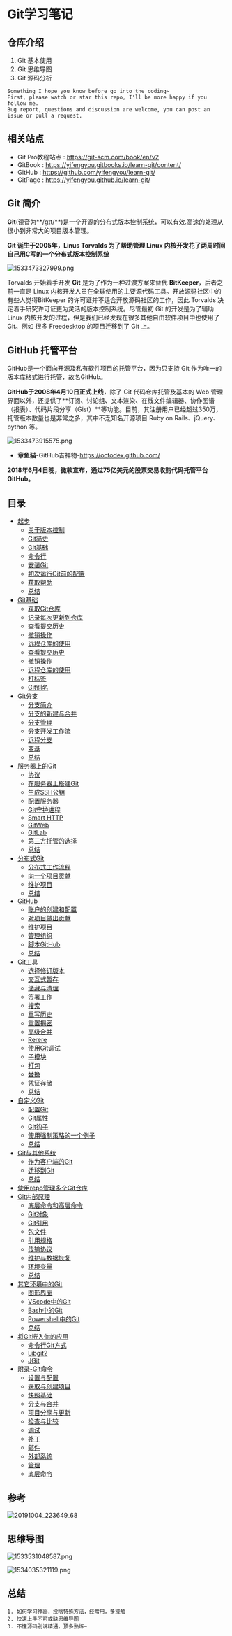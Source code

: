 # Git学习笔记

## 仓库介绍

1. Git 基本使用
2. Git 思维导图
3. Git 源码分析

```
Something I hope you know before go into the coding~
First, please watch or star this repo, I'll be more happy if you follow me.
Bug report, questions and discussion are welcome, you can post an issue or pull a request.
```

## 相关站点

* Git Pro教程站点 : <https://git-scm.com/book/en/v2>
* GitBook : <https://yifengyou.gitbooks.io/learn-git/content/>
* GitHub : <https://github.com/yifengyou/learn-git/>
* GitPage : <https://yifengyou.github.io/learn-git/>


## Git 简介

**Git**(读音为**/gɪt/**)是一个开源的分布式版本控制系统，可以有效.高速的处理从很小到非常大的项目版本管理。

**Git 诞生于2005年，Linus Torvalds 为了帮助管理 Linux 内核开发花了两周时间自己用C写的一个分布式版本控制系统**

![1533473327999.png](image/1533473327999.png)

Torvalds 开始着手开发 **Git** 是为了作为一种过渡方案来替代 **BitKeeper**，后者之前一直是 Linux 内核开发人员在全球使用的主要源代码工具。开放源码社区中的有些人觉得BitKeeper 的许可证并不适合开放源码社区的工作，因此 Torvalds 决定着手研究许可证更为灵活的版本控制系统。尽管最初 Git 的开发是为了辅助 Linux 内核开发的过程，但是我们已经发现在很多其他自由软件项目中也使用了 Git。例如 很多 Freedesktop 的项目迁移到了 Git 上。

## GitHub 托管平台

GitHub是一个面向开源及私有软件项目的托管平台，因为只支持 Git 作为唯一的版本库格式进行托管，故名GitHub。

**GitHub于2008年4月10日正式上线**，除了 Git 代码仓库托管及基本的 Web 管理界面以外，还提供了**订阅、讨论组、文本渲染、在线文件编辑器、协作图谱（报表）、代码片段分享（Gist）**等功能。目前，其注册用户已经超过350万，托管版本数量也是非常之多，其中不乏知名开源项目 Ruby on Rails、jQuery、python 等。


![1533473915575.png](image/1533473915575.png)

* **章鱼猫**-GitHub吉祥物-<https://octodex.github.com/>

**2018年6月4日晚，微软宣布，通过75亿美元的股票交易收购代码托管平台 GitHub。**

## 目录

* [起步](docs/起步.md)
    * [关于版本控制](docs/起步/关于版本控制.md)
    * [Git简史](docs/起步/Git简史.md)
    * [Git基础](docs/起步/Git基础.md)
    * [命令行](docs/起步/命令行.md)
    * [安装Git](docs/起步/安装Git.md)
    * [初次运行Git前的配置](docs/起步/初次运行Git前的配置.md)
    * [获取帮助](docs/起步/获取帮助.md)
    * [总结](docs/起步/总结.md)
* [Git基础](docs/Git基础.md)
    * [获取Git仓库](docs/Git基础/获取Git仓库.md)
    * [记录每次更新到仓库](docs/Git基础/记录每次更新到仓库.md)
    * [查看提交历史](docs/Git基础/查看提交历史.md)
    * [撤销操作](docs/Git基础/撤销操作.md)
    * [远程仓库的使用](docs/Git基础/远程仓库的使用.md)
    * [查看提交历史](docs/Git基础/查看提交历史.md)
    * [撤销操作](docs/Git基础/撤销操作.md)
    * [远程仓库的使用](docs/Git基础/远程仓库的使用.md)
    * [打标签](docs/Git基础/打标签.md)
    * [Git别名](docs/Git基础/Git别名.md)
* [Git分支](docs/Git分支.md)
    * [分支简介](docs/Git分支/分支简介.md)
    * [分支的新建与合并](docs/Git分支/分支的新建与合并.md)
    * [分支管理](docs/Git分支/分支管理.md)
    * [分支开发工作流](docs/Git分支/分支开发工作流.md)
    * [远程分支](docs/Git分支/远程分支.md)
    * [变基](docs/Git分支/变基.md)
    * [总结](docs/Git分支/总结.md)
* [服务器上的Git](docs/服务器上的Git.md)
    * [协议](docs/服务器上的Git/协议.md)
    * [在服务器上搭建Git](docs/服务器上的Git/在服务器上搭建Git.md)
    * [生成SSH公钥](docs/服务器上的Git/生成SSH公钥.md)
    * [配置服务器](docs/服务器上的Git/配置服务器.md)
    * [Git守护进程](docs/服务器上的Git/Git守护进程.md)
    * [Smart HTTP](docs/服务器上的Git/SmartHTTP.md)
    * [GitWeb](docs/服务器上的Git/GitWeb.md)
    * [GitLab](docs/服务器上的Git/GitLab.md)
    * [第三方托管的选择](docs/服务器上的Git/第三方托管的选择.md)
    * [总结](docs/服务器上的Git/总结.md)
* [分布式Git](docs/分布式Git.md)
    * [分布式工作流程](docs/分布式Git/分布式工作流程.md)
    * [向一个项目贡献](docs/分布式Git/向一个项目贡献.md)
    * [维护项目](docs/分布式Git/维护项目.md)
    * [总结](docs/分布式Git/总结.md)
* [GitHub](docs/GitHub.md)
    * [账户的创建和配置](docs/GitHub/账户的创建和配置.md)
    * [对项目做出贡献](docs/GitHub/对项目做出贡献.md)
    * [维护项目](docs/GitHub/维护项目.md)
    * [管理组织](docs/GitHub/管理组织.md)
    * [脚本GitHub](docs/GitHub/脚本GitHub.md)
    * [总结](docs/GitHub/总结.md)
* [Git工具](docs/Git工具.md)
    * [选择修订版本](docs/Git工具/选择修订版本.md)
    * [交互式暂存](docs/Git工具/交互式暂存.md)
    * [储藏与清理](docs/Git工具/储藏与清理.md)
    * [签署工作](docs/Git工具/签署工作.md)
    * [搜索](docs/Git工具/搜索.md)
    * [重写历史](docs/Git工具/重写历史.md)
    * [重置揭密](docs/Git工具/重置揭密.md)
    * [高级合并](docs/Git工具/高级合并.md)
    * [Rerere](docs/Git工具/Rerere.md)
    * [使用Git调试](docs/Git工具/使用Git调试.md)
    * [子模块](docs/Git工具/子模块.md)
    * [打包](docs/Git工具/打包.md)
    * [替换](docs/Git工具/替换.md)
    * [凭证存储](docs/Git工具/凭证存储.md)
    * [总结](docs/Git工具/总结.md)
* [自定义Git](docs/自定义Git.md)
    * [配置Git](docs/自定义Git/配置Git.md)
    * [Git属性](docs/自定义Git/Git属性.md)
    * [Git钩子](docs/自定义Git/Git钩子.md)
    * [使用强制策略的一个例子](docs/自定义Git/使用强制策略的一个例子.md)
    * [总结](docs/自定义Git/总结.md)
* [Git与其他系统](docs/Git与其他系统.md)
    * [作为客户端的Git](docs/Git与其他系统/作为客户端的Git.md)
    * [迁移到Git](docs/Git与其他系统/迁移到Git.md)
    * [总结](docs/Git与其他系统/总结.md)
* [使用repo管理多个Git仓库](docs/使用repo管理多个Git仓库.md)
* [Git内部原理](docs/Git内部原理.md)
    * [底层命令和高层命令](docs/Git内部原理/底层命令和高层命令.md)
    * [Git对象](docs/Git内部原理/Git对象.md)
    * [Git引用](docs/Git内部原理/Git引用.md)
    * [包文件](docs/Git内部原理/包文件.md)
    * [引用规格](docs/Git内部原理/引用规格.md)
    * [传输协议](docs/Git内部原理/传输协议.md)
    * [维护与数据恢复](docs/Git内部原理/维护与数据恢复.md)
    * [环境变量](docs/Git内部原理/环境变量.md)
    * [总结](docs/Git内部原理/总结.md)
* [其它环境中的Git](docs/其它环境中的Git.md)
    * [图形界面](docs/其它环境中的Git/图形界面.md)
    * [VScode中的Git](docs/其它环境中的Git/VScode中的Git.md)
    * [Bash中的Git](docs/其它环境中的Git/Bash中的Git.md)
    * [Powershell中的Git](docs/其它环境中的Git/Powershell中的Git.md)
    * [总结](docs/其它环境中的Git/总结.md)
* [将Git嵌入你的应用](docs/将Git嵌入你的应用.md)
    * [命令行Git方式](docs/将Git嵌入你的应用/命令行Git方式.md)
    * [Libgit2](docs/将Git嵌入你的应用/Libgit2.md)
    * [JGit](docs/将Git嵌入你的应用/JGit.md)
* [附录-Git命令](docs/附录-Git命令.md)
    * [设置与配置](docs/附录-Git命令/设置与配置.md)
    * [获取与创建项目](docs/附录-Git命令/获取与创建项目.md)
    * [快照基础](docs/附录-Git命令/快照基础.md)
    * [分支与合并](docs/附录-Git命令/分支与合并.md)
    * [项目分享与更新](docs/附录-Git命令/项目分享与更新.md)
    * [检查与比较](docs/附录-Git命令/检查与比较.md)
    * [调试](docs/附录-Git命令/调试.md)
    * [补丁](docs/附录-Git命令/补丁.md)
    * [邮件](docs/附录-Git命令/邮件.md)
    * [外部系统](docs/附录-Git命令/外部系统.md)
    * [管理](docs/附录-Git命令/管理.md)
    * [底层命令](docs/附录-Git命令/底层命令.md)


## 参考

![20191004_223649_68](image/20191004_223649_68.png)

## 思维导图

![1533531048587.png](image/1533531048587.png)

![1534035321119.png](image/1534035321119.png)



## 总结

```
1. 如何学习神器，没啥特殊方法，经常用，多接触
2. 快速上手不可或缺思维导图
3. 不懂源码别说精通，顶多熟练~
```
